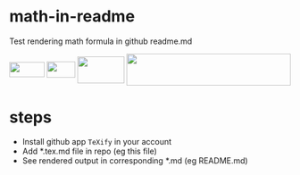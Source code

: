 # math-in-readme
Test rendering math formula in github readme.md

<img src="/tex/ccb175704c18ad5a81177f1274fcd39f.svg?invert_in_darkmode&sanitize=true" align=middle width=63.09925874999999pt height=26.76175259999998pt/>

<img src="/tex/cf29ffad63dddccd8e14636dbf5acb5c.svg?invert_in_darkmode&sanitize=true" align=middle width=50.61359324999999pt height=28.670654099999997pt/>

<img src="/tex/8e77dd8afabc5b5723199c4f55c0cd8f.svg?invert_in_darkmode&sanitize=true" align=middle width=84.47487344999999pt height=47.6716218pt/>

<img src="/tex/1caff69d131a22779bce5ce3fdae582a.svg?invert_in_darkmode&sanitize=true" align=middle width=293.97214935pt height=57.53473439999999pt/>

# steps
* Install github app `TeXify` in your account
* Add \*.tex.md file in repo (eg this file)
* See rendered output in corresponding \*.md (eg README.md)
